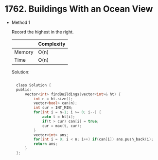 # 1762. Buildings With an Ocean View

- Method 1

  Record the highest in the right.

  |        | Complexity |
  | ------ | ---------- |
  | Memory | O(n)       |
  | Time   | O(n)       |

  Solution:

  ```h

    class Solution {
    public:
        vector<int> findBuildings(vector<int>& ht) {
            int n = ht.size();
            vector<bool> can(n);
            int cur = INT_MIN;
            for(int i = n-1; i >= 0; i--) {
                auto t = ht[i];
                if(t > cur) can[i] = true;
                cur = max(t, cur);
            }
            vector<int> ans;
            for(int i = 0; i < n; i++) if(can[i]) ans.push_back(i);
            return ans;
        }
    };

  ```

<!-- - Method 2

    This is another method.

    | |   Complexity  |
    | ----------- | ----------- |
    |  Memory     | O(n) |
    |      Time       |  O(n) |


    Solution:

    ``` h



    ```

- Additional Knowledge:

    Here are some additional knowledge.



<br> -->
